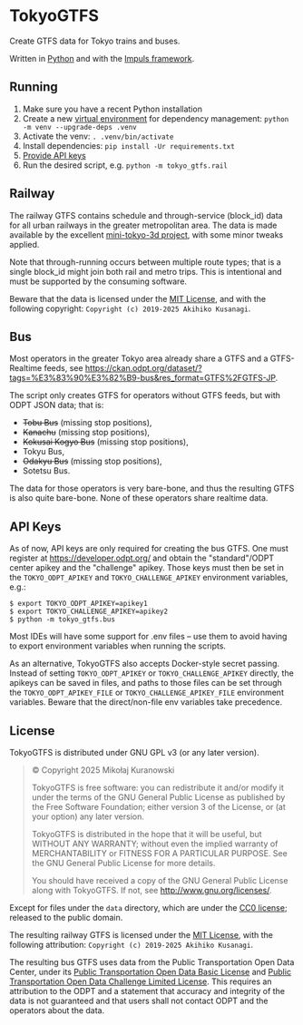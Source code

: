 TokyoGTFS
=========

Create GTFS data for Tokyo trains and buses.

Written in [Python](https://www.python.org/) and with the [Impuls framework](https://impuls.readthedocs.io).


Running
-------

1. Make sure you have a recent Python installation
2. Create a new [virtual environment](https://docs.python.org/3/library/venv.html) for dependency management: `python -m venv --upgrade-deps .venv`
3. Activate the venv: `. .venv/bin/activate`
4. Install dependencies: `pip install -Ur requirements.txt`
5. [Provide API keys](#api-keys)
6. Run the desired script, e.g. `python -m tokyo_gtfs.rail`


Railway
-------

The railway GTFS contains schedule and through-service (block_id) data for all urban railways
in the greater metropolitan area. The data is made available by the excellent
[mini-tokyo-3d project](https://github.com/nagix/mini-tokyo-3d/), with some minor tweaks applied.

Note that through-running occurs between multiple route types; that is a single block_id
might join both rail and metro trips. This is intentional and must be supported by the consuming
software.

Beware that the data is licensed under the [MIT License](https://github.com/nagix/mini-tokyo-3d/blob/master/LICENSE),
and with the following copyright: `Copyright (c) 2019-2025 Akihiko Kusanagi`.


Bus
---

Most operators in the greater Tokyo area already share a GTFS and a GTFS-Realtime feeds,
see <https://ckan.odpt.org/dataset/?tags=%E3%83%90%E3%82%B9-bus&res_format=GTFS%2FGTFS-JP>.

The script only creates GTFS for operators without GTFS feeds, but with ODPT JSON data; that is:

- ~~Tobu Bus~~ (missing stop positions),
- ~~Kanachu~~ (missing stop positions),
- ~~Kokusai Kogyo Bus~~ (missing stop positions),
- Tokyu Bus,
- ~~Odakyu Bus~~ (missing stop positions),
- Sotetsu Bus.

The data for those operators is very bare-bone, and thus the resulting GTFS is also quite bare-bone.
None of these operators share realtime data.


API Keys
--------

As of now, API keys are only required for creating the bus GTFS. One must register at <https://developer.odpt.org/>
and obtain the "standard"/ODPT center apikey and the "challenge" apikey. Those keys must then be set
in the `TOKYO_ODPT_APIKEY` and `TOKYO_CHALLENGE_APIKEY` environment variables, e.g.:

```terminal
$ export TOKYO_ODPT_APIKEY=apikey1
$ export TOKYO_CHALLENGE_APIKEY=apikey2
$ python -m tokyo_gtfs.bus
```

Most IDEs will have some support for .env files – use them to avoid having to export environment
variables when running the scripts.

As an alternative, TokyoGTFS also accepts Docker-style secret passing. Instead of setting
`TOKYO_ODPT_APIKEY` or `TOKYO_CHALLENGE_APIKEY` directly, the apikeys can be saved in files,
and paths to those files can be set through the `TOKYO_ODPT_APIKEY_FILE` or
`TOKYO_CHALLENGE_APIKEY_FILE` environment variables. Beware that the direct/non-file env variables
take precedence.


License
-------

TokyoGTFS is distributed under GNU GPL v3 (or any later version).

> © Copyright 2025 Mikołaj Kuranowski
>
> TokyoGTFS is free software: you can redistribute it and/or modify it under the terms of the GNU General Public License as published by the Free Software Foundation; either version 3 of the License, or (at your option) any later version.
>
> TokyoGTFS is distributed in the hope that it will be useful, but WITHOUT ANY WARRANTY; without even the implied warranty of MERCHANTABILITY or FITNESS FOR A PARTICULAR PURPOSE. See the GNU General Public License for more details.
>
> You should have received a copy of the GNU General Public License along with TokyoGTFS. If not, see http://www.gnu.org/licenses/.

Except for files under the `data` directory, which are under the [CC0 license](https://creativecommons.org/public-domain/cc0/);
released to the public domain.

The resulting railway GTFS is licensed under the [MIT License](https://github.com/nagix/mini-tokyo-3d/blob/master/LICENSE),
with the following attribution: `Copyright (c) 2019-2025 Akihiko Kusanagi`.

The resulting bus GTFS uses data from the Public Transportation Open Data Center, under its
[Public Transportation Open Data Basic License](https://developer.odpt.org/terms/data_basic_license.html) and
[Public Transportation Open Data Challenge Limited License](https://developer.odpt.org/challenge_license).
This requires an attribution to the ODPT and a statement that accuracy and integrity of the data
is not guaranteed and that users shall not contact ODPT and the operators about the data.
